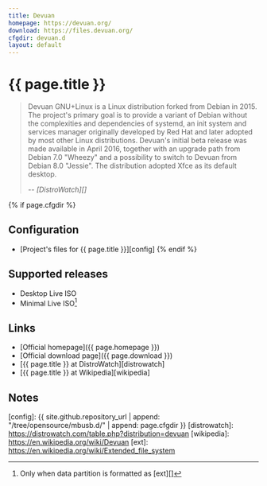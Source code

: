 ```yaml
---
title: Devuan
homepage: https://devuan.org/
download: https://files.devuan.org/
cfgdir: devuan.d
layout: default
---
```


# {{ page.title }}

> Devuan GNU+Linux is a Linux distribution forked from Debian in 2015. The
> project's primary goal is to provide a variant of Debian without the
> complexities and dependencies of systemd, an init system and services manager
> originally developed by Red Hat and later adopted by most other Linux
> distributions. Devuan's initial beta release was made available in April 2016,
> together with an upgrade path from Debian 7.0 "Wheezy" and a possibility to
> switch to Devuan from Debian 8.0 "Jessie". The distribution adopted Xfce as
> its default desktop.
>
> -- <cite markdown="1">[DistroWatch][]</cite>


{% if page.cfgdir %}
## Configuration

- [Project's files for {{ page.title }}][config]
{% endif %}


## Supported releases

- Desktop Live ISO
- Minimal Live ISO[^note1]


## Links

- [Official homepage]({{ page.homepage }})
- [Official download page]({{ page.download }})
- [{{ page.title }} at DistroWatch][distrowatch]
- [{{ page.title }} at Wikipedia][wikipedia]


## Notes

[^note1]: Only when data partition is formatted as [ext][]


[config]: {{ site.github.repository_url | append: "/tree/opensource/mbusb.d/" | append: page.cfgdir }}
[distrowatch]: https://distrowatch.com/table.php?distribution=devuan
[wikipedia]: https://en.wikipedia.org/wiki/Devuan
[ext]: https://en.wikipedia.org/wiki/Extended_file_system
